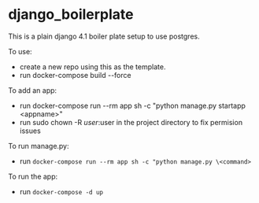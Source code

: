 # django_boilerplate
This is a plain django 4.1 boiler plate setup to use postgres.

To use:
 - create a new repo using this as the template.
 - run docker-compose build --force

To add an app:
 - run docker-compose run --rm app sh -c "python manage.py startapp \<appname>"
 - run sudo chown -R $user:$user in the project directory to fix permision issues

To run manage.py:
  - run ```docker-compose run --rm app sh -c "python manage.py \<command>```

To run the app:
  - run ```docker-compose -d up```
